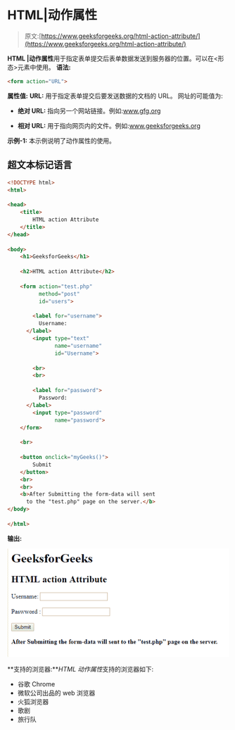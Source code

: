 # HTML|动作属性

> 原文:[https://www.geeksforgeeks.org/html-action-attribute/](https://www.geeksforgeeks.org/html-action-attribute/)

**HTML |动作属性**用于指定表单提交后表单数据发送到服务器的位置。可以在<形态>元素中使用。
**语法:**

```html
<form action="URL">
```

**属性值:**
**URL:** 用于指定表单提交后要发送数据的文档的 URL。
网址的可能值为:

*   **绝对 URL:** 指向另一个网站链接。例如:www.gfg.org

*   **相对 URL:** 用于指向网页内的文件。例如:www.geeksforgeeks.org

**示例-1:** 本示例说明了动作属性的使用。

## 超文本标记语言

```html
<!DOCTYPE html>
<html>

<head>
    <title>
        HTML action Attribute
    </title>
</head>

<body>
    <h1>GeeksforGeeks</h1>

    <h2>HTML action Attribute</h2>

    <form action="test.php"
          method="post"
          id="users">

        <label for="username">
          Username:
      </label>
        <input type="text"
               name="username"
               id="Username">

        <br>
        <br>

        <label for="password">
          Password:
      </label>
        <input type="password"
               name="password">
    </form>

    <br>

    <button onclick="myGeeks()">
        Submit
    </button>
    <br>
    <br>
    <b>After Submitting the form-data will sent
      to the "test.php" page on the server.</b>
</body>

</html>
```

**输出:**

![](img/676c12357ee771754340c434be217a1a.png)

**支持的浏览器:***HTML 动作属性*支持的浏览器如下:

*   谷歌 Chrome
*   微软公司出品的 web 浏览器
*   火狐浏览器
*   歌剧
*   旅行队